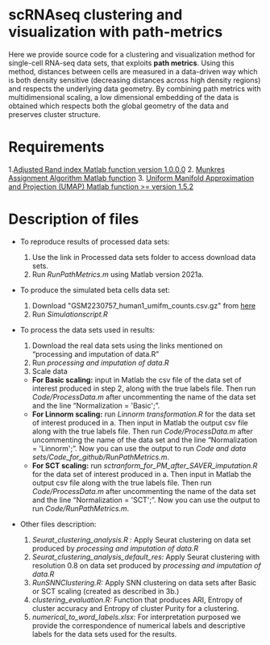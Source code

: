 # scRNAseq clustering and visualization with path-metrics
Here we provide source code for a clustering and visualization method for single-cell RNA-seq data sets, that exploits **path metrics**. Using this method, distances between cells are measured in a data-driven way which is both density
sensitive (decreasing distances across high density regions) and respects the underlying data geometry.
By combining path metrics with multidimensional scaling, a low dimensional embedding of the data is
obtained which respects both the global geometry of the data and preserves cluster structure.

# Requirements
1.[Adjusted Rand index Matlab function version 1.0.0.0](https://www.mathworks.com/matlabcentral/fileexchange/49908-adjusted-rand-index)
2. [Munkres Assignment Algorithm Matlab function](https://www.mathworks.com/matlabcentral/fileexchange/20328-munkres-assignment-algorithm)
3. [Uniform Manifold Approximation and Projection (UMAP) Matlab function >= version 1.5.2](https://www.mathworks.com/matlabcentral/fileexchange/71902-uniform-manifold-approximation-and-projection-umap)

# Description of files
* To reproduce results of processed data sets:
  1.	Use the link in Processed data sets folder to access download data sets.
  2.	Run *RunPathMetrics.m* using Matlab version 2021a.


* To produce the simulated beta cells data set:
  1.	Download "GSM2230757_human1_umifm_counts.csv.gz" from [here](https://www.ncbi.nlm.nih.gov/geo/query/acc.cgi?acc=GSM2230757)
  2.	Run *Simulationscript.R*
  
  
* To process the data sets used in results:
  1.	Download the real data sets using the links mentioned on “processing and imputation of data.R”
  2.	Run *processing and imputation of data.R*
  3.  Scale data
   *  **For Basic scaling:** input in Matlab the csv file of the data set of interest produced in step 2, along with the true labels file. Then run *Code/ProcessData.m* after uncommenting the name of the data set and the line “Normalization = 'Basic';”.
   *  **For Linnorm scaling:** run *Linnorm transformation.R* for the data set of interest produced in a. Then input in Matlab the output csv file along with the true labels file. Then run *Code/ProcessData.m* after uncommenting the name of the data set and the line “Normalization = 'Linnorm';”. Now you can use the output to run *Code and data sets/Code_for_github/RunPathMetrics.m*.
   *  **For SCT scaling:** run *sctranform_for_PM_after_SAVER_imputation.R* for the data set of interest produced in a. Then input in Matlab the output csv file along with the true labels file. Then run *Code/ProcessData.m* after uncommenting the name of the data set and the line “Normalization = 'SCT';”. Now you can use the output to run *Code/RunPathMetrics.m*.


* Other files description:
  1.	*Seurat_clustering_analysis.R :* Apply Seurat clustering on data set produced by *processing and imputation of data.R*
  2.	*Seurat_clustering_analysis_default_res:* Apply Seurat clustering with resolution 0.8 on data set produced by *processing and imputation of data.R*
  3.	*RunSNNClustering.R:* Apply SNN clustering on data sets after Basic or SCT scaling (created as described in 3b.)
  4.	*clustering_evaluation.R:* Function that produces ARI, Entropy of cluster accuracy and Entropy of cluster Purity for a clustering.
  5.	*numerical_to_word_labels.xlsx:* For interpretation purposed we provide the correspondence of numerical labels and descriptive labels for the data sets used for the results.


